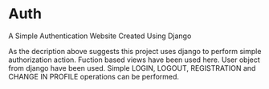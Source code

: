 # Auth
A Simple Authentication Website Created Using Django

As the decription above suggests this project uses django to perform simple authorization action.
Fuction based views have been used here.
User object from django have been used.
Simple LOGIN, LOGOUT, REGISTRATION and CHANGE IN PROFILE operations can be performed.
